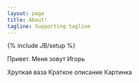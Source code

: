 ```yaml
---
layout: page
title: About!
tagline: Supporting tagline
---
```

{% include JB/setup %}

Привет. Меня зовут Игорь

Хрупкая ваза
Краткое описание
Картинка 